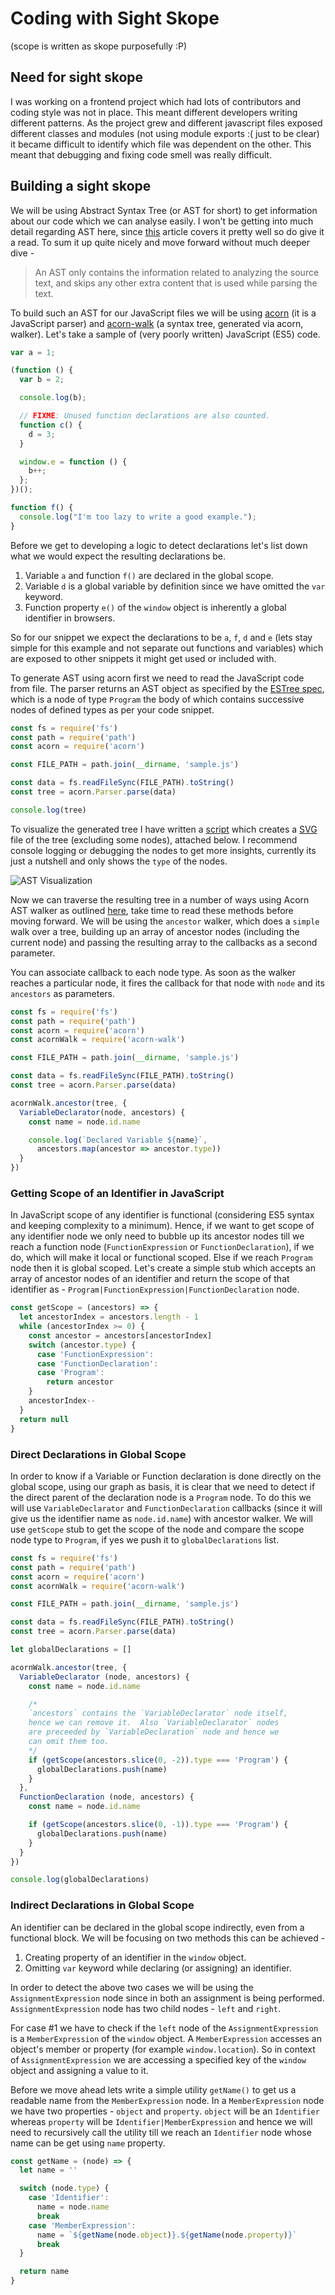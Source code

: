 # Coding with Sight Skope

(scope is written as skope purposefully :P)

## Need for sight skope

I was working on a frontend project which had lots of contributors and coding style was not in place. This meant different developers writing different patterns. As the project grew and different javascript files exposed different classes and modules (not using module exports :( just to be clear) it became difficult to identify which file was dependent on the other. This meant that debugging and fixing code smell was really difficult.

## Building a sight skope

We will be using Abstract Syntax Tree (or AST for short) to get information about our code which we can analyse easily. I won't be getting into much detail regarding AST here, since [this](https://medium.com/basecs/leveling-up-ones-parsing-game-with-asts-d7a6fc2400ff) article covers it pretty well so do give it a read. To sum it up quite nicely and move forward without much deeper dive -

> An AST only contains the information related to analyzing the source text, and skips any other extra content that is used while parsing the text.

To build such an AST for our JavaScript files we will be using [acorn](https://github.com/acornjs/acorn) (it is a JavaScript parser) and [acorn-walk](https://github.com/acornjs/acorn/tree/master/acorn-walk) (a syntax tree, generated via acorn, walker). Let's take a sample of (very poorly written) JavaScript (ES5) code.

```js
var a = 1;

(function () {
  var b = 2;

  console.log(b);

  // FIXME: Unused function declarations are also counted.
  function c() {
    d = 3;
  }

  window.e = function () {
    b++;
  };
})();

function f() {
  console.log("I'm too lazy to write a good example.");
}
```

Before we get to developing a logic to detect declarations let's list down what we would expect the resulting declarations be.

1. Variable `a` and function `f()` are declared in the global scope.
2. Variable `d` is a global variable by definition since we have omitted the `var` keyword.
3. Function property `e()` of the `window` object is inherently a global identifier in browsers.

So for our snippet we expect the declarations to be `a`, `f`, `d` and `e` (lets stay simple for this example and not separate out functions and variables) which are exposed to other snippets it might get used or included with.

To generate AST using acorn first we need to read the JavaScript code from file. The parser returns an AST object as specified by the [ESTree spec](https://github.com/estree/estree), which is a node of type `Program` the body of which contains successive nodes of defined types as per your code snippet.

```js
const fs = require('fs')
const path = require('path')
const acorn = require('acorn')

const FILE_PATH = path.join(__dirname, 'sample.js')

const data = fs.readFileSync(FILE_PATH).toString()
const tree = acorn.Parser.parse(data)

console.log(tree)
```

To visualize the generated tree I have written a [script](https://github.com/divyamamgai/skope/blob/master/test/createGraph.js) which creates a [SVG](https://raw.githubusercontent.com/divyamamgai/skope/master/article/images/fileGraph.svg?sanitize=true) file of the tree (excluding some nodes), attached below. I recommend console logging or debugging the nodes to get more insights, currently its just a nutshell and only shows the `type` of the nodes.

![AST Visualization](https://raw.githubusercontent.com/divyamamgai/skope/master/article/images/fileGraph.svg?sanitize=true)

Now we can traverse the resulting tree in a number of ways using Acorn AST walker as outlined [here](https://github.com/acornjs/acorn/tree/master/acorn-walk#interface), take time to read these methods before moving forward. We will be using the `ancestor` walker, which does a `simple` walk over a tree, building up an array of ancestor nodes (including the current node) and passing the resulting array to the callbacks as a second parameter.

You can associate callback to each node type. As soon as the walker reaches a particular node, it fires the callback for that node with `node` and its `ancestors` as parameters.

```js
const fs = require('fs')
const path = require('path')
const acorn = require('acorn')
const acornWalk = require('acorn-walk')

const FILE_PATH = path.join(__dirname, 'sample.js')

const data = fs.readFileSync(FILE_PATH).toString()
const tree = acorn.Parser.parse(data)

acornWalk.ancestor(tree, {
  VariableDeclarator(node, ancestors) {
    const name = node.id.name

    console.log(`Declared Variable ${name}`,
      ancestors.map(ancestor => ancestor.type))
  }
})
```

### Getting Scope of an Identifier in JavaScript

In JavaScript scope of any identifier is functional (considering ES5 syntax and keeping complexity to a minimum). Hence, if we want to get scope of any identifier node we only need to bubble up its ancestor nodes till we reach a function node (`FunctionExpression` or `FunctionDeclaration`), if we do, which will make it local or functional scoped. Else if we reach `Program` node then it is global scoped. Let's create a simple stub which accepts an array of ancestor nodes of an identifier and return the scope of that identifier as - `Program|FunctionExpression|FunctionDeclaration` node.

```js
const getScope = (ancestors) => {
  let ancestorIndex = ancestors.length - 1
  while (ancestorIndex >= 0) {
    const ancestor = ancestors[ancestorIndex]
    switch (ancestor.type) {
      case 'FunctionExpression':
      case 'FunctionDeclaration':
      case 'Program':
        return ancestor
    }
    ancestorIndex--
  }
  return null
}
```

### Direct Declarations in Global Scope

In order to know if a Variable or Function declaration is done directly on the global scope, using our graph as basis, it is clear that we need to detect if the direct parent of the declaration node is a `Program` node. To do this we will use `VariableDeclarator` and `FunctionDeclaration` callbacks (since it will give us the identifier name as `node.id.name`) with ancestor walker. We will use `getScope` stub to get the scope of the node and compare the scope node type to `Program`, if yes we push it to `globalDeclarations` list.

```js
const fs = require('fs')
const path = require('path')
const acorn = require('acorn')
const acornWalk = require('acorn-walk')

const FILE_PATH = path.join(__dirname, 'sample.js')

const data = fs.readFileSync(FILE_PATH).toString()
const tree = acorn.Parser.parse(data)

let globalDeclarations = []

acornWalk.ancestor(tree, {
  VariableDeclarator (node, ancestors) {
    const name = node.id.name

    /*
    `ancestors` contains the `VariableDeclarator` node itself,
    hence we can remove it.  Also `VariableDeclarator` nodes
    are preceeded by `VariableDeclaration` node and hence we
    can omit them too.
    */
    if (getScope(ancestors.slice(0, -2)).type === 'Program') {
      globalDeclarations.push(name)
    }
  },
  FunctionDeclaration (node, ancestors) {
    const name = node.id.name

    if (getScope(ancestors.slice(0, -1)).type === 'Program') {
      globalDeclarations.push(name)
    }
  }
})

console.log(globalDeclarations)
```

### Indirect Declarations in Global Scope

An identifier can be declared in the global scope indirectly, even from a functional block. We will be focusing on two methods this can be achieved -

1. Creating property of an identifier in the `window` object.
2. Omitting `var` keyword while declaring (or assigning) an identifier.

In order to detect the above two cases we will be using the `AssignmentExpression` node since in both an assignment is being performed. `AssignmentExpression` node has two child nodes - `left` and `right`.

For case #1 we have to check if the `left` node of the `AssignmentExpression` is a `MemberExpression` of the `window` object. A `MemberExpression` accesses an object's member or property (for example `window.location`). So in context of `AssignmentExpression` we are accessing a specified key of the `window` object and assigning a value to it.

Before we move ahead lets write a simple utility `getName()` to get us a readable name from the `MemberExpression` node. In a `MemberExpression` node we have two properties - `object` and `property`. `object` will be an `Identifier` whereas `property` will be `Identifier|MemberExpression` and hence we will need to recursively call the utility till we reach an `Identifier` node whose name can be get using `name` property.

```js
const getName = (node) => {
  let name = ''

  switch (node.type) {
    case 'Identifier':
      name = node.name
      break
    case 'MemberExpression':
      name = `${getName(node.object)}.${getName(node.property)}`
      break
  }

  return name
}
```
